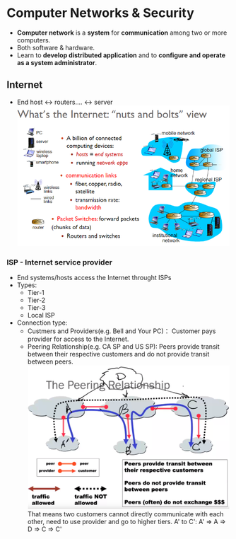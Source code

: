 # Computer Networks & Security
- **Computer network** is a **system** for **communication** among two or more computers.
- Both software & hardware.
- Learn to **develop distributed application** and to **configure and operate as a system administrator**.

## Internet
- End host <-> routers.... <-> server
<img src="nuts.png"></img>

### ISP - Internet service provider
- End systems/hosts access the Internet throught ISPs
- Types:
  - Tier-1
  - Tier-2
  - Tier-3
  - Local ISP
- Connection type:
  - Custmers and Providers(e.g. Bell and Your PC)： Customer pays provider for access to the Internet.
  - Peering Relationship(e.g. CA SP and US SP): Peers provide transit between their respective customers and do not provide transit between peers. 
<img src="connection.png"></img>
That means two customers cannot directly communicate with each other, need to use provider and go to higher tiers.
A' to C': A' => A => D => C => C'
